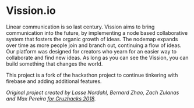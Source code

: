 # Vission.io

Linear communication is so last century. Vission aims to bring communication into the future, by implementing a node based collaborative system that fosters the organic growth of ideas. The nodemap expands over time as more people join and branch out, continuing a flow of ideas. Our platform was designed for creators who yearn for an easier way to collaborate and find new ideas. As long as you can see the Vission, you can build something that changes the world.

This project is a fork of the hackathon project to continue tinkering with firebase and adding additional features.

*Original project created by Lasse Nordahl, Bernard Zhao, Zach Zulanas and Max Pereira [for Cruzhacks 2018](https://devpost.com/software/vission).*
